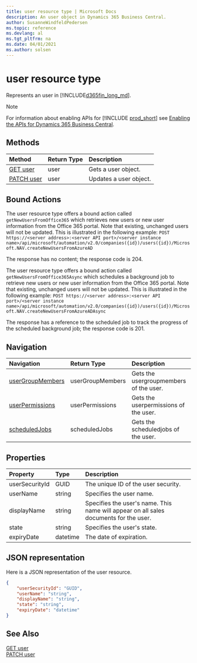 ```yaml
---
title: user resource type | Microsoft Docs
description: An user object in Dynamics 365 Business Central.
author: SusanneWindfeldPedersen
ms.topic: reference
ms.devlang: al
ms.tgt_pltfrm: na
ms.date: 04/01/2021
ms.author: solsen
---
```


# user resource type

<!-- START>DO_NOT_EDIT -->
<!-- IMPORTANT:Do not edit any of the content between here and the END>DO_NOT_EDIT. -->
Represents an user in [!INCLUDE[d365fin_long_md](../../includes/d365fin_long_md.md)].

> [!NOTE]
> For information about enabling APIs for [!INCLUDE [prod_short](../../includes/prod_short.md)] see [Enabling the APIs for Dynamics 365 Business Central](../../api-reference/v2.0/enabling-apis-for-dynamics-nav.md).


## Methods

| Method | Return Type|Description |
|:--------------------|:-----------|:-------------------------|
|[GET user](../api/dynamics_user_get.md)|user|Gets a user object.|
|[PATCH user](../api/dynamics_user_update.md)|user|Updates a user object.|

## Bound Actions

The user resource type offers a bound action called `getNewUsersFromOffice365` which retrieves new users or new user information from the Office 365 portal. Note that existing, unchanged users will not be updated.
This is illustrated in the following example:
`POST https://<server address>:<server API port>/<server instance name>/api/microsoft/automation/v2.0/companies({id})/users({id})/Microsoft.NAV.createNewUsersFromAzureAD`

The response has no content; the response code is 204.

The user resource type offers a bound action called `getNewUsersFromOffice365Async` which schedules a background job to retrieve new users or new user information from the Office 365 portal. Note that existing, unchanged users will not be updated.
This is illustrated in the following example:
`POST https://<server address>:<server API port>/<server instance name>/api/microsoft/automation/v2.0/companies({id})/users({id})/Microsoft.NAV.createNewUsersFromAzureADAsync`

The response has a reference to the scheduled job to track the progress of the scheduled background job; the response code is 201.

## Navigation

| Navigation |Return Type| Description |
|:----------|:----------|:-----------------|
|[userGroupMembers](dynamics_usergroupmember.md)|userGroupMembers |Gets the usergroupmembers of the user.|
|[userPermissions](dynamics_userpermission.md)|userPermissions |Gets the userpermissions of the user.|
|[scheduledJobs](dynamics_scheduledjob.md)|scheduledJobs |Gets the scheduledjobs of the user.|

## Properties

| Property           | Type   |Description     |
|:-------------------|:-------|:---------------|
|userSecurityId|GUID|The unique ID of the user security.|
|userName|string|Specifies the user name.|
|displayName|string|Specifies the user's name. This name will appear on all sales documents for the user.|
|state|string|Specifies the user's state.|
|expiryDate|datetime|The date of expiration.|

## JSON representation

Here is a JSON representation of the user resource.


```json
{
    "userSecurityId": "GUID",
    "userName": "string",
    "displayName": "string",
    "state": "string",
    "expiryDate": "datetime"
}
```
<!-- IMPORTANT: END>DO_NOT_EDIT -->

## See Also
[GET user](../api/dynamics_user_get.md)  
[PATCH user](../api/dynamics_user_update.md)  
